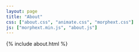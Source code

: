 ```yaml
---
layout: page
title: "About"
css: ["about.css", "animate.css", "morphext.css"]
js: ["morphext.min.js", "about.js"]
---
```

{% include about.html %}
